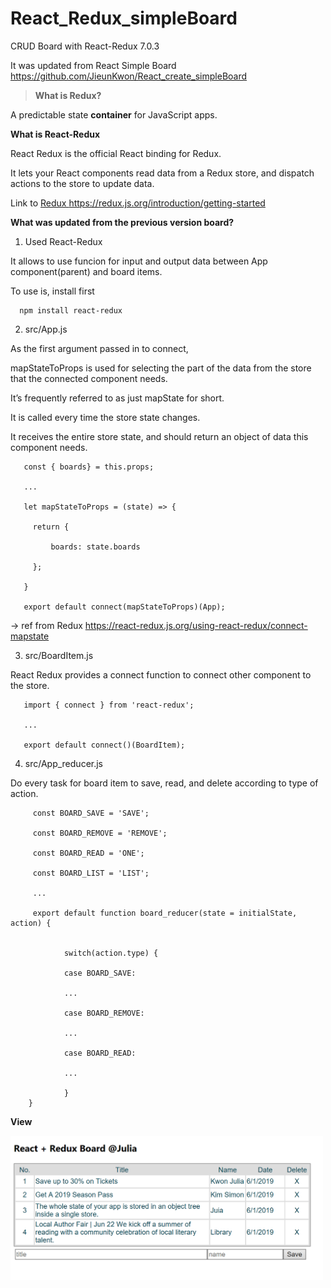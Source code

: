# React_Redux_simpleBoard

CRUD Board with React-Redux 7.0.3

It was updated from React Simple Board https://github.com/JieunKwon/React_create_simpleBoard


> <b> What is Redux? </b>

A predictable state <b>container</b> for JavaScript apps.

<b> What is React-Redux </b>

React Redux is the official React binding for Redux. 

It lets your React components read data from a Redux store, and dispatch actions to the store to update data.

Link to <a href='https://redux.js.org/introduction/getting-started'>Redux https://redux.js.org/introduction/getting-started </a>



<b> What was updated from the previous version board? </b>

1. Used React-Redux

It allows to use funcion for input and output data between App component(parent) and board items.

To use is, install first

      npm install react-redux
      
2. src/App.js


As the first argument passed in to connect, 

mapStateToProps is used for selecting the part of the data from the store that the connected component needs. 

It’s frequently referred to as just mapState for short.

It is called every time the store state changes.

It receives the entire store state, and should return an object of data this component needs.


       const { boards} = this.props;
       
       ...  
       
       let mapStateToProps = (state) => {

         return {

             boards: state.boards

         };

       }

       export default connect(mapStateToProps)(App);
       
       
  -> ref from Redux <a href="https://react-redux.js.org/using-react-redux/connect-mapstate">https://react-redux.js.org/using-react-redux/connect-mapstate</a>
  
3. src/BoardItem.js 


React Redux provides a connect function to connect other component to the store.

       
       import { connect } from 'react-redux';
       
       ...
       
       export default connect()(BoardItem);
       
       
4. src/App_reducer.js

Do every task for board item to save, read, and delete according to type of action.

        
         const BOARD_SAVE = 'SAVE';

         const BOARD_REMOVE = 'REMOVE';

         const BOARD_READ = 'ONE';

         const BOARD_LIST = 'LIST';

         ...

         export default function board_reducer(state = initialState, action) {


                switch(action.type) {

                case BOARD_SAVE:

                ...

                case BOARD_REMOVE:

                ...

                case BOARD_READ:

                ...

                }
        }        
               

<b> View </b>

<img src="img/list.PNG" width="500px">
